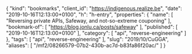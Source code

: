 {
  "kind": "bookmarks",
  "client_id": "https://indigenous.realize.be",
  "date": "2019-10-16T12:13:00+0100",
  "h": "h-entry",
  "properties": {
    "name": [
      "Reversing private APIs, Safeway, and not-so-extreme couponing"
    ],
    "bookmark-of": [
      "https://blog.jonlu.ca/posts/safeway"
    ],
    "published": [
      "2019-10-16T12:13:00+0100"
    ],
    "category": [
      "api",
      "reverse-engineering"
    ]
  },
  "tags": [
    "api",
    "reverse-engineering"
  ],
  "slug": "2019/10/CuGGA",
  "aliases": [
    "/mf2/08266579-07b2-430b-ac7d-b83fa86f20ac/"
  ]
}
